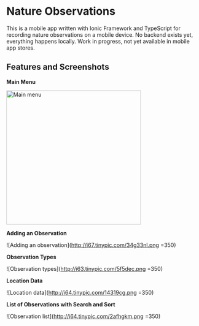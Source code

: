 # Nature Observations

This is a mobile app written with Ionic Framework and TypeScript
for recording nature observations on a mobile device. No backend
exists yet, everything happens locally. Work in progress, not yet 
available in mobile app stores.

## Features and Screenshots

**Main Menu**

<img src="http://i68.tinypic.com/15xafqu.png" width="350" alt="Main menu" />

**Adding an Observation**

![Adding an observation](http://i67.tinypic.com/34g33nl.png =350)

**Observation Types**

![Observation types](http://i63.tinypic.com/5f5dec.png =350)

**Location Data**

![Location data](http://i64.tinypic.com/14319cg.png =350)

**List of Observations with Search and Sort**

![Observation list](http://i64.tinypic.com/2afhgkm.png =350)
